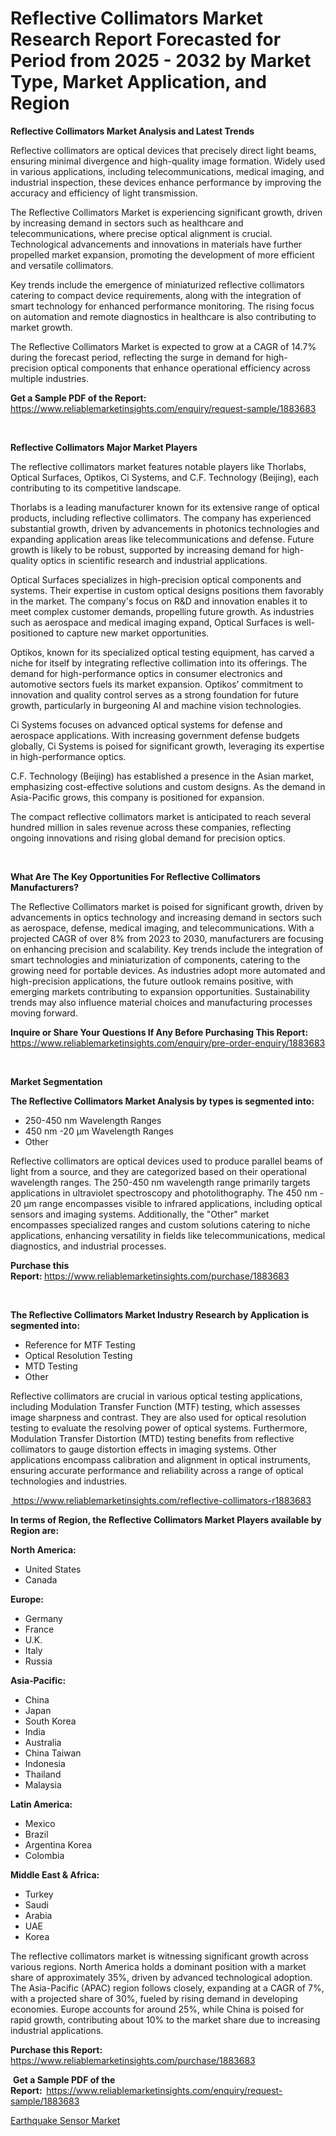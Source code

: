 <p><h1>Reflective Collimators Market Research Report Forecasted for Period from 2025 -  2032 by Market Type, Market Application, and Region</h1></p><p><strong>Reflective Collimators Market Analysis and Latest Trends</strong></p>
<p><p>Reflective collimators are optical devices that precisely direct light beams, ensuring minimal divergence and high-quality image formation. Widely used in various applications, including telecommunications, medical imaging, and industrial inspection, these devices enhance performance by improving the accuracy and efficiency of light transmission. </p><p>The Reflective Collimators Market is experiencing significant growth, driven by increasing demand in sectors such as healthcare and telecommunications, where precise optical alignment is crucial. Technological advancements and innovations in materials have further propelled market expansion, promoting the development of more efficient and versatile collimators. </p><p>Key trends include the emergence of miniaturized reflective collimators catering to compact device requirements, along with the integration of smart technology for enhanced performance monitoring. The rising focus on automation and remote diagnostics in healthcare is also contributing to market growth. </p><p>The Reflective Collimators Market is expected to grow at a CAGR of 14.7% during the forecast period, reflecting the surge in demand for high-precision optical components that enhance operational efficiency across multiple industries.</p></p>
<p><strong>Get a Sample PDF of the Report:&nbsp;</strong> <a href="https://www.reliablemarketinsights.com/enquiry/request-sample/1883683?utm_campaign=2302&utm_medium=2&utm_source=Github&utm_content=ia&utm_term=12022025&utm_id=reflective-collimators">https://www.reliablemarketinsights.com/enquiry/request-sample/1883683</a></p>
<p>&nbsp;</p>
<p><strong>Reflective Collimators Major Market Players</strong></p>
<p><p>The reflective collimators market features notable players like Thorlabs, Optical Surfaces, Optikos, Ci Systems, and C.F. Technology (Beijing), each contributing to its competitive landscape.</p><p>Thorlabs is a leading manufacturer known for its extensive range of optical products, including reflective collimators. The company has experienced substantial growth, driven by advancements in photonics technologies and expanding application areas like telecommunications and defense. Future growth is likely to be robust, supported by increasing demand for high-quality optics in scientific research and industrial applications. </p><p>Optical Surfaces specializes in high-precision optical components and systems. Their expertise in custom optical designs positions them favorably in the market. The company's focus on R&D and innovation enables it to meet complex customer demands, propelling future growth. As industries such as aerospace and medical imaging expand, Optical Surfaces is well-positioned to capture new market opportunities.</p><p>Optikos, known for its specialized optical testing equipment, has carved a niche for itself by integrating reflective collimation into its offerings. The demand for high-performance optics in consumer electronics and automotive sectors fuels its market expansion. Optikos’ commitment to innovation and quality control serves as a strong foundation for future growth, particularly in burgeoning AI and machine vision technologies.</p><p>Ci Systems focuses on advanced optical systems for defense and aerospace applications. With increasing government defense budgets globally, Ci Systems is poised for significant growth, leveraging its expertise in high-performance optics. </p><p>C.F. Technology (Beijing) has established a presence in the Asian market, emphasizing cost-effective solutions and custom designs. As the demand in Asia-Pacific grows, this company is positioned for expansion.</p><p>The compact reflective collimators market is anticipated to reach several hundred million in sales revenue across these companies, reflecting ongoing innovations and rising global demand for precision optics.</p></p>
<p>&nbsp;</p>
<p><strong>What Are The Key Opportunities For Reflective Collimators Manufacturers?</strong></p>
<p><p>The Reflective Collimators market is poised for significant growth, driven by advancements in optics technology and increasing demand in sectors such as aerospace, defense, medical imaging, and telecommunications. With a projected CAGR of over 8% from 2023 to 2030, manufacturers are focusing on enhancing precision and scalability. Key trends include the integration of smart technologies and miniaturization of components, catering to the growing need for portable devices. As industries adopt more automated and high-precision applications, the future outlook remains positive, with emerging markets contributing to expansion opportunities. Sustainability trends may also influence material choices and manufacturing processes moving forward.</p></p>
<p><strong>Inquire or Share Your Questions If Any Before Purchasing This Report:</strong> <a href="https://www.reliablemarketinsights.com/enquiry/pre-order-enquiry/1883683?utm_campaign=2302&utm_medium=2&utm_source=Github&utm_content=ia&utm_term=12022025&utm_id=reflective-collimators">https://www.reliablemarketinsights.com/enquiry/pre-order-enquiry/1883683</a></p>
<p>&nbsp;</p>
<p><strong>Market Segmentation</strong></p>
<p><strong>The Reflective Collimators Market Analysis by types is segmented into:</strong></p>
<p><ul><li>250-450 nm Wavelength Ranges</li><li>450 nm -20 µm Wavelength Ranges</li><li>Other</li></ul></p>
<p><p>Reflective collimators are optical devices used to produce parallel beams of light from a source, and they are categorized based on their operational wavelength ranges. The 250-450 nm wavelength range primarily targets applications in ultraviolet spectroscopy and photolithography. The 450 nm - 20 µm range encompasses visible to infrared applications, including optical sensors and imaging systems. Additionally, the "Other" market encompasses specialized ranges and custom solutions catering to niche applications, enhancing versatility in fields like telecommunications, medical diagnostics, and industrial processes.</p></p>
<p><strong>Purchase this Report:&nbsp;</strong><a href="https://www.reliablemarketinsights.com/purchase/1883683?utm_campaign=2302&utm_medium=2&utm_source=Github&utm_content=ia&utm_term=12022025&utm_id=reflective-collimators">https://www.reliablemarketinsights.com/purchase/1883683</a></p>
<p>&nbsp;</p>
<p><strong>The Reflective Collimators Market Industry Research by Application is segmented into:</strong></p>
<p><ul><li>Reference for MTF Testing</li><li>Optical Resolution Testing</li><li>MTD Testing</li><li>Other</li></ul></p>
<p><p>Reflective collimators are crucial in various optical testing applications, including Modulation Transfer Function (MTF) testing, which assesses image sharpness and contrast. They are also used for optical resolution testing to evaluate the resolving power of optical systems. Furthermore, Modulation Transfer Distortion (MTD) testing benefits from reflective collimators to gauge distortion effects in imaging systems. Other applications encompass calibration and alignment in optical instruments, ensuring accurate performance and reliability across a range of optical technologies and industries.</p></p>
<p><a href="https://www.reliablemarketinsights.com/reflective-collimators-r1883683?utm_campaign=2302&utm_medium=2&utm_source=Github&utm_content=ia&utm_term=12022025&utm_id=reflective-collimators">&nbsp;https://www.reliablemarketinsights.com/reflective-collimators-r1883683</a></p>
<p><strong>In terms of Region, the Reflective Collimators Market Players available by Region are:</strong></p>
<p>
    <p> <strong> North America: </strong>
        <ul>
            <li>United States</li>
            <li>Canada</li>
        </ul>
        </p> 
    <p> <strong> Europe: </strong>
        <ul>
            <li>Germany</li>
            <li>France</li>
            <li>U.K.</li>
            <li>Italy</li>
            <li>Russia</li>
        </ul>
        </p> 
    <p> <strong> Asia-Pacific: </strong>
        <ul>
            <li>China</li>
            <li>Japan</li>
            <li>South Korea</li>
            <li>India</li>
            <li>Australia</li>
            <li>China Taiwan</li>
            <li>Indonesia</li>
            <li>Thailand</li>
            <li>Malaysia</li>
        </ul>
        </p> 
    <p> <strong> Latin America: </strong>
        <ul>
            <li>Mexico</li>
            <li>Brazil</li>
            <li>Argentina Korea</li>
            <li>Colombia</li>
        </ul>
        </p> 
    <p> <strong> Middle East & Africa: </strong>
        <ul>
            <li>Turkey</li>
            <li>Saudi</li>
            <li>Arabia</li>
            <li>UAE</li>
            <li>Korea</li>
        </ul>
    </p>
    </p>
<p><p>The reflective collimators market is witnessing significant growth across various regions. North America holds a dominant position with a market share of approximately 35%, driven by advanced technological adoption. The Asia-Pacific (APAC) region follows closely, expanding at a CAGR of 7%, with a projected share of 30%, fueled by rising demand in developing economies. Europe accounts for around 25%, while China is poised for rapid growth, contributing about 10% to the market share due to increasing industrial applications.</p></p>
<p><strong>Purchase this Report: </strong><a href="https://www.reliablemarketinsights.com/purchase/1883683?utm_campaign=2302&utm_medium=2&utm_source=Github&utm_content=ia&utm_term=12022025&utm_id=reflective-collimators">https://www.reliablemarketinsights.com/purchase/1883683</a></p>
<p>&nbsp;<strong>Get a Sample PDF of the Report:&nbsp;&nbsp;</strong><a href="https://www.reliablemarketinsights.com/enquiry/request-sample/1883683?utm_campaign=2302&utm_medium=2&utm_source=Github&utm_content=ia&utm_term=12022025&utm_id=reflective-collimators">https://www.reliablemarketinsights.com/enquiry/request-sample/1883683</a></p>
<p><strong></strong></p>
<p><p><a href="https://github.com/mayabungard8092/Market-Research-Report-List-1/blob/main/earthquake-sensor-market.md?utm_campaign=2302&utm_medium=2&utm_source=Github&utm_content=ia&utm_term=12022025&utm_id=reflective-collimators">Earthquake Sensor Market</a></p></p>